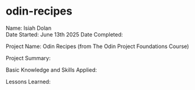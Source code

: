 # odin-recipes

Name: Isiah Dolan  
Date Started: June 13th 2025
Date Completed: 

Project Name: Odin Recipes (from The Odin Project Foundations Course)

Project Summary: 

Basic Knowledge and Skills Applied: 

Lessons Learned: 